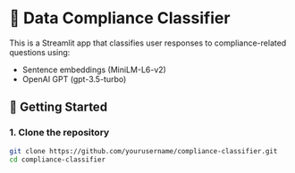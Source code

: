 # 🔐 Data Compliance Classifier

This is a Streamlit app that classifies user responses to compliance-related questions using:

- Sentence embeddings (MiniLM-L6-v2)
- OpenAI GPT (gpt-3.5-turbo)

## 🚀 Getting Started

### 1. Clone the repository

```bash
git clone https://github.com/yourusername/compliance-classifier.git
cd compliance-classifier

